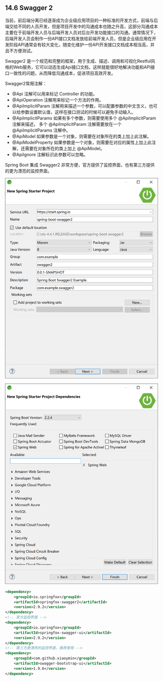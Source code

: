 ## 14.6 Swagger 2

当前，前后端分离已经逐渐成为企业级应用项目的一种标准的开发方式，前端与后端交给不同的人员开发，但是项目开发中的沟通成本也随之升高，这部分沟通成本主要在于前端开发人员与后端开发人员对后台开发功能接口的沟通。通常情况下，后端开发人员会制作一份API接口文档发放给前端开发人员，但是企业级应用在开发阶段API通常会有较大变化，随变化维护一份API开发接口文档成本相当高，并且不方便测试。

Swagger2 是一个规范和完整的框架，用于生成、描述、调用和可视化Restful风格的Web服务，它可以动态生成Api接口文档，这样就能很好地解决功能和API接口一致性的问题，从而降低沟通成本，促进项目高效开发。

Swagger2常用注解：

- @Api 注解可以用来标记 Controller 的功能。
- @ApiOperation 注解用来标记一个方法的作用。
- @ApilmplicitParam 注解用来描述一个参数，可以配置参数的中文含义，也可以给参数设置默认值，这样在接口测试的时候可以避免手动输入。
- @ApilmplicitParams 如果有多个参数，则需要使用多个 @ApilmplicitParam 注解来描述， 多个 @ApilmplicitParam 注解需要放在一个 @ApilmplicitParams 注解中。
- @ApiModel 如果参数是一个对象，则需要在对象所在的类上加上此注解。
- @ApiModelProperty 如果参数是一个对象，则需要在对应的属性上加上此注解，还需要在对象所在的类上加上 @ApiModel。
- @ApiIgnore 注解标识此参数可以忽略。

Spring Boot 集成 Swagger2 非常方便，官方提供了监控界面，也有第三方提供的更为漂亮的监控界面。 





![image-20200123210000052](images/image-20200123210000052.png)



![image-20200123210420798](images/image-20200123210420798.png)



```xml
<dependency>
    <groupId>io.springfox</groupId>
    <artifactId>springfox-swagger2</artifactId>
    <version>2.9.2</version>
</dependency>
<!-- 官方监控界面 -->
<dependency>
    <groupId>io.springfox</groupId>
    <artifactId>springfox-swagger-ui</artifactId>
    <version>2.9.2</version>
</dependency>
<!-- 第三方更漂亮的监控界面，推荐使用 -->
<dependency>
    <groupId>com.github.xiaoymin</groupId>
    <artifactId>swagger-bootstrap-ui</artifactId>
    <version>1.9.6</version>
</dependency>
```

